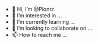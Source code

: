 - 👋 Hi, I’m @Plontz
- 👀 I’m interested in ...
- 🌱 I’m currently learning ...
- 💞️ I’m looking to collaborate on ...
- 📫 How to reach me ...

<!---
Plontz/Plontz is a ✨ special ✨ repository because its `README.md` (this file) appears on your GitHub profile.
You can click the Preview link to take a look at your changes.
--->
